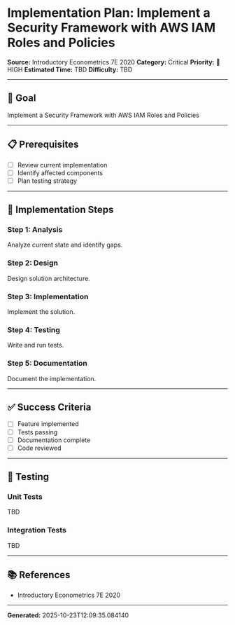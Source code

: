 # Implementation Plan: Implement a Security Framework with AWS IAM Roles and Policies

**Source:** Introductory Econometrics 7E 2020
**Category:** Critical
**Priority:** 🔴 HIGH
**Estimated Time:** TBD
**Difficulty:** TBD

---

## 🎯 Goal

Implement a Security Framework with AWS IAM Roles and Policies

---

## 📋 Prerequisites

- [ ] Review current implementation
- [ ] Identify affected components
- [ ] Plan testing strategy

---

## 🔧 Implementation Steps

### Step 1: Analysis

Analyze current state and identify gaps.

### Step 2: Design

Design solution architecture.

### Step 3: Implementation

Implement the solution.

### Step 4: Testing

Write and run tests.

### Step 5: Documentation

Document the implementation.

---

## ✅ Success Criteria

- [ ] Feature implemented
- [ ] Tests passing
- [ ] Documentation complete
- [ ] Code reviewed

---

## 🧪 Testing

### Unit Tests

TBD

### Integration Tests

TBD

---

## 📚 References

- Introductory Econometrics 7E 2020

---

**Generated:** 2025-10-23T12:09:35.084140
